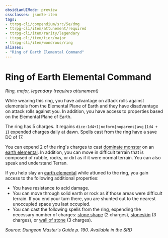 ```yaml
---
obsidianUIMode: preview
cssclasses: json5e-item
tags:
- ttrpg-cli/compendium/src/5e/dmg
- ttrpg-cli/item/attunement/required
- ttrpg-cli/item/rarity/legendary
- ttrpg-cli/item/tier/major
- ttrpg-cli/item/wondrous/ring
aliases: 
- "Ring of Earth Elemental Command"
---
```

# Ring of Earth Elemental Command
*Ring, major, legendary (requires attunement)*  



While wearing this ring, you have advantage on attack rolls against elementals from the Elemental Plane of Earth and they have disadvantage on attack rolls against you. In addition, you have access to properties based on the Elemental Plane of Earth.

The ring has 5 charges. It regains `dice:1d4+1|noform|noparens|avg` (`1d4 + 1`) expended charges daily at dawn. Spells cast from the ring have a save DC of 17.

You can expend 2 of the ring's charges to cast [dominate monster](/3-Mechanics/CLI/Compendium/spells/dominate-monster.md) on an [earth elemental](/3-Mechanics/CLI/Compendium/bestiary/elemental/earth-elemental.md). In addition, you can move in difficult terrain that is composed of rubble, rocks, or dirt as if it were normal terrain. You can also speak and understand Terran.

If you help slay an [earth elemental](/3-Mechanics/CLI/Compendium/bestiary/elemental/earth-elemental.md) while attuned to the ring, you gain access to the following additional properties:

- You have resistance to acid damage.  
- You can move through solid earth or rock as if those areas were difficult terrain. If you end your turn there, you are shunted out to the nearest unoccupied space you last occupied.  
- You can cast the following spells from the ring, expending the necessary number of charges: [stone shape](/3-Mechanics/CLI/Compendium/spells/stone-shape.md) (2 charges), [stoneskin](/3-Mechanics/CLI/Compendium/spells/stoneskin.md) (3 charges), or [wall of stone](/3-Mechanics/CLI/Compendium/spells/wall-of-stone.md) (3 charges).  

*Source: Dungeon Master's Guide p. 190. Available in the <span title='Systems Reference Document (5.1)'>SRD</span>*